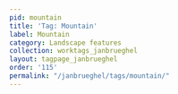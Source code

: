```yaml
---
pid: mountain
title: 'Tag: Mountain'
label: Mountain
category: Landscape features
collection: worktags_janbrueghel
layout: tagpage_janbrueghel
order: '115'
permalink: "/janbrueghel/tags/mountain/"
---
```

